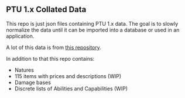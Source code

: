 ## PTU 1.x Collated Data

This repo is just json files containing PTU 1.x data. The goal is to slowly normalize the data until it can be imported
into a database or used in an application.

A lot of this data is from [this repository](https://github.com/Moriya27/ptu-pokedex-generator).

In addition to that this repo contains:
- Natures
- 115 items with prices and descriptions (WIP)
- Damage bases
- Discrete lists of Abilities and Capabilities (WIP)
